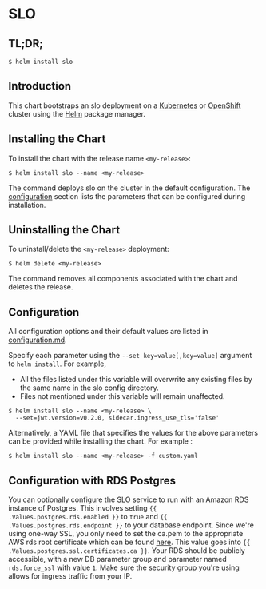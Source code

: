 # SLO

## TL;DR;

```console
$ helm install slo
```

## Introduction

This chart bootstraps an slo deployment on a [Kubernetes](http://kubernetes.io) or [OpenShift](https://www.openshift.com/) cluster using the [Helm](https://helm.sh) package manager.

## Installing the Chart

To install the chart with the release name `<my-release>`:

```console
$ helm install slo --name <my-release>
```

The command deploys slo on the cluster in the default configuration. The [configuration](#configuration) section lists the parameters that can be configured during installation.

## Uninstalling the Chart

To uninstall/delete the `<my-release>` deployment:

```console
$ helm delete <my-release>
```

The command removes all components associated with the chart and deletes the release.

## Configuration

All configuration options and their default values are listed in [configuration.md](configuration.md).

Specify each parameter using the `--set key=value[,key=value]` argument to `helm install`. For example,

- All the files listed under this variable will overwrite any existing files by the same name in the slo config directory.
- Files not mentioned under this variable will remain unaffected.

```console
$ helm install slo --name <my-release> \
  --set=jwt.version=v0.2.0, sidecar.ingress_use_tls='false'
```

Alternatively, a YAML file that specifies the values for the above parameters can be provided while installing the chart. For example :

```console
$ helm install slo --name <my-release> -f custom.yaml
```

## Configuration with RDS Postgres

You can optionally configure the SLO service to run with an Amazon RDS instance of Postgres. This involves setting `{{ .Values.postgres.rds.enabled }}` to `true` and `{{ .Values.postgres.rds.endpoint }}` to your database endpoint. Since we're using one-way SSL, you only need to set the ca.pem to the appropriate AWS rds root certificate which can be found [here](https://s3.amazonaws.com/rds-downloads/rds-ca-2015-root.pem). This value goes into `{{ .Values.postgres.ssl.certificates.ca }}`. Your RDS should be publicly accessible, with a new DB parameter group and parameter named `rds.force_ssl` with value `1`.  Make sure the security group you're using allows for ingress traffic from your IP.
